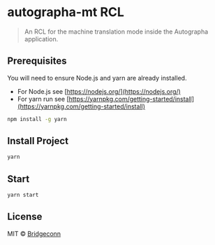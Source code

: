 # autographa-mt RCL

> An RCL for the machine translation mode inside the Autographa application.

## Prerequisites

You will need to ensure Node.js and yarn are already installed.

- For Node.js see [https://nodejs.org/](https://nodejs.org/)
- For yarn run see [https://yarnpkg.com/getting-started/install](https://yarnpkg.com/getting-started/install)

```bash
npm install -g yarn
```

## Install Project

```bash
yarn
```

## Start

```bash
yarn start
```

## License

MIT © [Bridgeconn](https://github.com/Bridgeconn)
